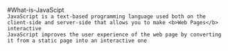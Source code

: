 #What-is-JavaScipt <br>
`JavaScript is a text-based programming language used both on the client-side and server-side that allows you to make <b>Web Pages</b> interactive`
<br>
`JavaScript improves the user experience of the web page by converting it from a static page into an interactive one`